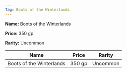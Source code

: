 ```yaml
---
Tag: Boots of the Winterlands
---
```


**Name:** Boots of the Winterlands

**Price:** 350 gp

**Rarity:** Uncommon

| Name     | Price     | Rarity     |
| -------- | --------- | ---------- |
| Boots of the Winterlands | 350 gp | Uncommon |
